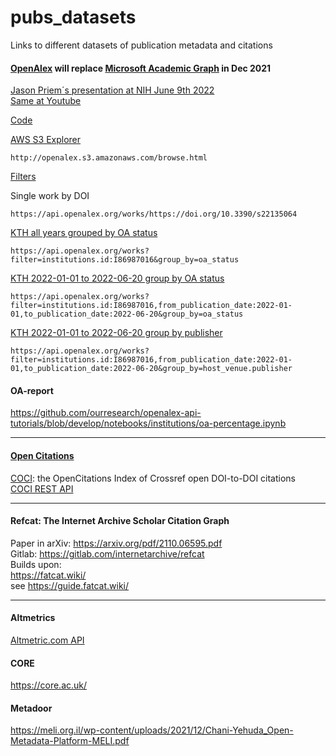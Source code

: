 # pubs_datasets

Links to different datasets of publication metadata and citations

#### [OpenAlex](https://openalex.org/) will replace [Microsoft Academic Graph](https://www.microsoft.com/en-us/research/project/academic/articles/microsoft-academic-to-expand-horizons-with-community-driven-approach/) in Dec 2021   

[Jason Priem´s presentation at NIH June 9th 2022](https://videocast.nih.gov/watch=45658)    
[Same at Youtube](https://www.youtube.com/watch?v=LBfBBQ9_KTk)    

[Code](https://github.com/ourresearch)    

[AWS S3 Explorer](http://openalex.s3.amazonaws.com/browse.html)
````
http://openalex.s3.amazonaws.com/browse.html
````
[Filters](https://docs.openalex.org/api/get-lists-of-entities/filter-entity-lists)

Single work by DOI

````
https://api.openalex.org/works/https://doi.org/10.3390/s22135064
````

[KTH all years grouped by OA status](https://api.openalex.org/works?filter=institutions.id:I86987016&group_by=oa_status) 
````
https://api.openalex.org/works?filter=institutions.id:I86987016&group_by=oa_status
````
[KTH 2022-01-01 to 2022-06-20 group by OA status](https://api.openalex.org/works?filter=institutions.id:I86987016,from_publication_date:2022-01-01,to_publication_date:2022-06-20&group_by=oa_status)  
````
https://api.openalex.org/works?filter=institutions.id:I86987016,from_publication_date:2022-01-01,to_publication_date:2022-06-20&group_by=oa_status
````
[KTH 2022-01-01 to 2022-06-20 group by publisher](https://api.openalex.org/works?filter=institutions.id:I86987016,from_publication_date:2022-01-01,to_publication_date:2022-06-20&group_by=host_venue.publisher)    
````
https://api.openalex.org/works?filter=institutions.id:I86987016,from_publication_date:2022-01-01,to_publication_date:2022-06-20&group_by=host_venue.publisher
````

#### OA-report    

https://github.com/ourresearch/openalex-api-tutorials/blob/develop/notebooks/institutions/oa-percentage.ipynb    



-------------------------

#### [Open Citations](https://opencitations.net/)    
[COCI](https://opencitations.net/index/coci): the OpenCitations Index of Crossref open DOI-to-DOI citations     
[COCI REST API](https://opencitations.net/index/coci/api/v1)

-------------------------

#### Refcat: The Internet Archive Scholar Citation Graph      
Paper in arXiv: https://arxiv.org/pdf/2110.06595.pdf     
Gitlab: https://gitlab.com/internetarchive/refcat     
Builds upon:    
https://fatcat.wiki/  
see https://guide.fatcat.wiki/

-------------------------

#### Altmetrics     
[Altmetric.com API](https://api.altmetric.com/v1/doi/10.1126/sciadv.abe4724)     

#### CORE    
https://core.ac.uk/

#### Metadoor

https://meli.org.il/wp-content/uploads/2021/12/Chani-Yehuda_Open-Metadata-Platform-MELI.pdf     

